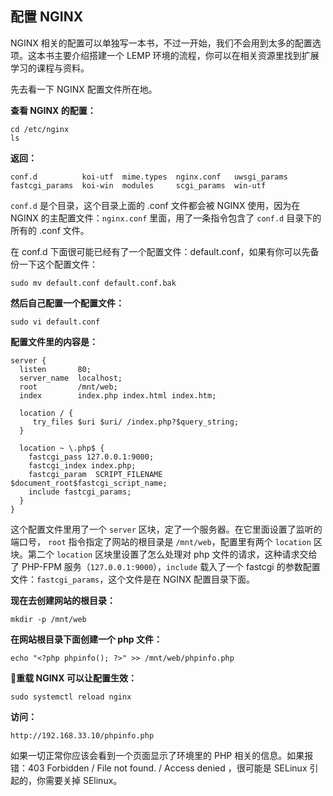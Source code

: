 ## 配置 NGINX

NGINX 相关的配置可以单独写一本书，不过一开始，我们不会用到太多的配置选项。这本书主要介绍搭建一个 LEMP 环境的流程，你可以在相关资源里找到扩展学习的课程与资料。

先去看一下 NGINX 配置文件所在地。

**查看 NGINX 的配置：**

```
cd /etc/nginx
ls
```

**返回：**

```
conf.d          koi-utf  mime.types  nginx.conf   uwsgi_params
fastcgi_params  koi-win  modules     scgi_params  win-utf
```

`conf.d` 是个目录，这个目录上面的 .conf 文件都会被 NGINX 使用，因为在 NGINX 的主配置文件：`nginx.conf` 里面，用了一条指令包含了 `conf.d` 目录下的所有的 .conf 文件。

在 conf.d 下面很可能已经有了一个配置文件：default.conf，如果有你可以先备份一下这个配置文件：

```
sudo mv default.conf default.conf.bak
```

**然后自己配置一个配置文件：**

```
sudo vi default.conf
```

**配置文件里的内容是：**

```
server {
  listen       80;
  server_name  localhost;
  root         /mnt/web;
  index        index.php index.html index.htm;

  location / {
     try_files $uri $uri/ /index.php?$query_string;
  }

  location ~ \.php$ {
    fastcgi_pass 127.0.0.1:9000;
    fastcgi_index index.php;
    fastcgi_param  SCRIPT_FILENAME  $document_root$fastcgi_script_name;
    include fastcgi_params;  
  }
}
```

这个配置文件里用了一个 `server` 区块，定了一个服务器。在它里面设置了监听的端口号， `root` 指令指定了网站的根目录是 `/mnt/web`，配置里有两个 `location` 区块。第二个 `location` 区块里设置了怎么处理对 php 文件的请求，这种请求交给了 PHP-FPM 服务（`127.0.0.1:9000`），`include` 载入了一个 fastcgi 的参数配置文件：`fastcgi_params`，这个文件是在 NGINX 配置目录下面。

**现在去创建网站的根目录：**

```
mkdir -p /mnt/web
```

**在网站根目录下面创建一个 php 文件：**

```
echo "<?php phpinfo(); ?>" >> /mnt/web/phpinfo.php
```

**重载 NGINX 可以让配置生效：**

```
sudo systemctl reload nginx
```

**访问：**

```
http://192.168.33.10/phpinfo.php
```

如果一切正常你应该会看到一个页面显示了环境里的 PHP 相关的信息。如果报错：403 Forbidden / File not found. / Access denied ，很可能是 SELinux 引起的，你需要关掉 SElinux。

